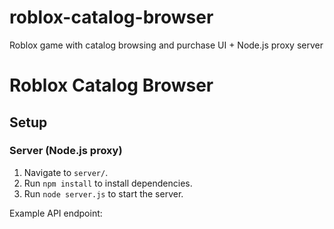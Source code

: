# roblox-catalog-browser
Roblox game with catalog browsing and purchase UI + Node.js proxy server
# Roblox Catalog Browser

## Setup

### Server (Node.js proxy)

1. Navigate to `server/`.
2. Run `npm install` to install dependencies.
3. Run `node server.js` to start the server.

Example API endpoint:
